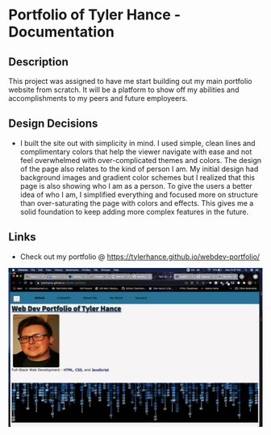 # Portfolio of Tyler Hance - Documentation

<h2>Description</h2>

This project was assigned to have me start building out my main portfolio website from scratch. It will be a platform to show off my abilities and accomplishments to my peers and future employeers. 

<h2>Design Decisions</h2>

* I built the site out with simplicity in mind. I used simple, clean lines and complimentary colors that help the viewer navigate with ease and not feel overwhelmed with over-complicated themes and colors. The design of the page also relates to the kind of person I am. My initial design had background images and gradient color schemes but I realized that this page is also showing who I am as a person. To give the users a better idea of who I am, I simplified everything and focused more on structure than over-saturating the page with colors and effects. This gives me a solid foundation to keep adding more complex features in the future.


<h2>Links</h2>

* Check out my portfolio @ https://tylerhance.github.io/webdev-portfolio/



![MyPortfolioScreenshot](./assets/images/newscreenshot.jpeg)
